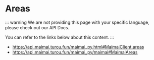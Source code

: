 # Areas

::: warning
We are not providing this page with your specific language, please check out our API Docs.

You can refer to the links below about this content.
:::

- https://api.maimai.turou.fun/maimai_py.html#MaimaiClient.areas
- https://api.maimai.turou.fun/maimai_py/maimai#MaimaiAreas